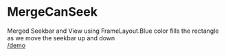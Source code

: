 # MergeCanSeek

Merged Seekbar and View using FrameLayout.Blue color fills the rectangle as we move the seekbar up and down <br>
[/demo](http://giphy.com/gifs/l0Ex6suopOoMG8da0)
